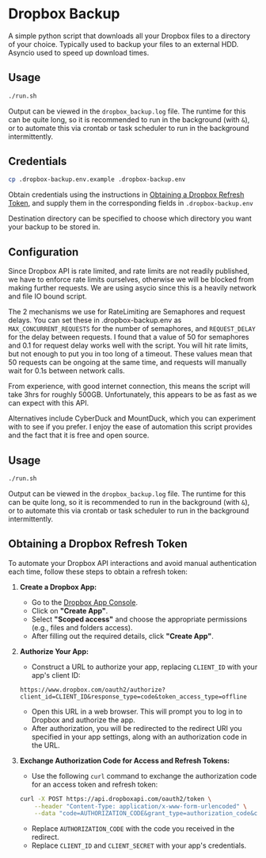 # Dropbox Backup

A simple python script that downloads all your Dropbox files to a directory of your choice. Typically used to backup your files to an external HDD. Asyncio used to speed up download times.

## Usage

```bash
./run.sh
```

Output can be viewed in the `dropbox_backup.log` file. The runtime for this can be quite long, so it is recommended to run in the background (with `&`), or to automate this via crontab or task scheduler to run in the background intermittently.

## Credentials

```bash
cp .dropbox-backup.env.example .dropbox-backup.env
```

Obtain credentials using the instructions in [Obtaining a Dropbox Refresh Token](#obtaining-a-dropbox-refresh-token), and supply them in the corresponding fields in `.dropbox-backup.env`

Destination directory can be specified to choose which directory you want your backup to be stored in.

## Configuration

Since Dropbox API is rate limited, and rate limits are not readily published, we have to enforce rate limits ourselves, otherwise we will be blocked from making further requests. We are using asycio since this is a heavily network and file IO bound script.

The 2 mechanisms we use for RateLimiting are Semaphores and request delays. You can set these in .dropbox-backup.env as `MAX_CONCURRENT_REQUESTS` for the number of semaphores, and `REQUEST_DELAY` for the delay between requests. I found that a value of 50 for semaphores and 0.1 for request delay works well with the script. You will hit rate limits, but not enough to put you in too long of a timeout. These values mean that 50 requests can be ongoing at the same time, and requests will manually wait for 0.1s between network calls.

From experience, with good internet connection, this means the script will take 3hrs for roughly 500GB. Unfortunately, this appears to be as fast as we can expect with this API.

Alternatives include CyberDuck and MountDuck, which you can experiment with to see if you prefer. I enjoy the ease of automation this script provides and the fact that it is free and open source.

## Usage

```bash
./run.sh
```

Output can be viewed in the `dropbox_backup.log` file. The runtime for this can be quite long, so it is recommended to run in the background (with `&`), or to automate this via crontab or task scheduler to run in the background intermittently.

##  Obtaining a Dropbox Refresh Token

To automate your Dropbox API interactions and avoid manual authentication each time, follow these steps to obtain a refresh token:

1. **Create a Dropbox App:**
    - Go to the [Dropbox App Console](https://www.dropbox.com/developers/apps).
    - Click on **"Create App"**.
    - Select **"Scoped access"** and choose the appropriate permissions (e.g., files and folders access).
    - After filling out the required details, click **"Create App"**.

2. **Authorize Your App:**
    - Construct a URL to authorize your app, replacing `CLIENT_ID` with your app's client ID:
    ```plaintext
    https://www.dropbox.com/oauth2/authorize?client_id=CLIENT_ID&response_type=code&token_access_type=offline
    ```
    - Open this URL in a web browser. This will prompt you to log in to Dropbox and authorize the app.
    - After authorization, you will be redirected to the redirect URI you specified in your app settings, along with an authorization code in the URL.

3. **Exchange Authorization Code for Access and Refresh Tokens:**
    - Use the following `curl` command to exchange the authorization code for an access token and refresh token:
     ```bash
     curl -X POST https://api.dropboxapi.com/oauth2/token \
         --header "Content-Type: application/x-www-form-urlencoded" \
         --data "code=AUTHORIZATION_CODE&grant_type=authorization_code&client_id=CLIENT_ID&client_secret=CLIENT_SECRET"
     ```
    - Replace `AUTHORIZATION_CODE` with the code you received in the redirect.
    - Replace `CLIENT_ID` and `CLIENT_SECRET` with your app's credentials.
